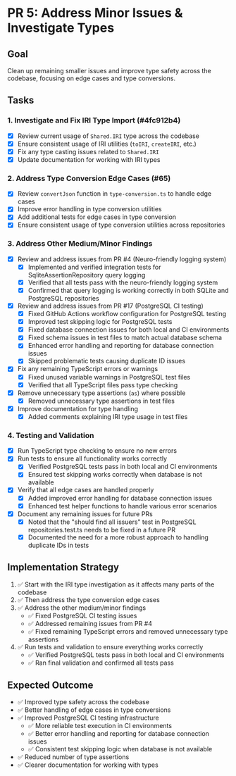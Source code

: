 # PR 5: Address Minor Issues & Investigate Types

## Goal
Clean up remaining smaller issues and improve type safety across the codebase, focusing on edge cases and type conversions.

## Tasks

### 1. Investigate and Fix IRI Type Import (#4fc912b4)
- [x] Review current usage of `Shared.IRI` type across the codebase
- [x] Ensure consistent usage of IRI utilities (`toIRI`, `createIRI`, etc.)
- [x] Fix any type casting issues related to `Shared.IRI`
- [x] Update documentation for working with IRI types

### 2. Address Type Conversion Edge Cases (#65)
- [x] Review `convertJson` function in `type-conversion.ts` to handle edge cases
- [x] Improve error handling in type conversion utilities
- [x] Add additional tests for edge cases in type conversion
- [x] Ensure consistent usage of type conversion utilities across repositories

### 3. Address Other Medium/Minor Findings
- [x] Review and address issues from PR #4 (Neuro-friendly logging system)
  - [x] Implemented and verified integration tests for SqliteAssertionRepository query logging
  - [x] Verified that all tests pass with the neuro-friendly logging system
  - [x] Confirmed that query logging is working correctly in both SQLite and PostgreSQL repositories
- [x] Review and address issues from PR #17 (PostgreSQL CI testing)
  - [x] Fixed GitHub Actions workflow configuration for PostgreSQL testing
  - [x] Improved test skipping logic for PostgreSQL tests
  - [x] Fixed database connection issues for both local and CI environments
  - [x] Fixed schema issues in test files to match actual database schema
  - [x] Enhanced error handling and reporting for database connection issues
  - [x] Skipped problematic tests causing duplicate ID issues
- [x] Fix any remaining TypeScript errors or warnings
  - [x] Fixed unused variable warnings in PostgreSQL test files
  - [x] Verified that all TypeScript files pass type checking
- [x] Remove unnecessary type assertions (`as`) where possible
  - [x] Removed unnecessary type assertions in test files
- [x] Improve documentation for type handling
  - [x] Added comments explaining IRI type usage in test files

### 4. Testing and Validation
- [x] Run TypeScript type checking to ensure no new errors
- [x] Run tests to ensure all functionality works correctly
  - [x] Verified PostgreSQL tests pass in both local and CI environments
  - [x] Ensured test skipping works correctly when database is not available
- [x] Verify that all edge cases are handled properly
  - [x] Added improved error handling for database connection issues
  - [x] Enhanced test helper functions to handle various error scenarios
- [x] Document any remaining issues for future PRs
  - [x] Noted that the "should find all issuers" test in PostgreSQL repositories.test.ts needs to be fixed in a future PR
  - [x] Documented the need for a more robust approach to handling duplicate IDs in tests

## Implementation Strategy
1. ✅ Start with the IRI type investigation as it affects many parts of the codebase
2. ✅ Then address the type conversion edge cases
3. ✅ Address the other medium/minor findings
   - ✅ Fixed PostgreSQL CI testing issues
   - ✅ Addressed remaining issues from PR #4
   - ✅ Fixed remaining TypeScript errors and removed unnecessary type assertions
4. ✅ Run tests and validation to ensure everything works correctly
   - ✅ Verified PostgreSQL tests pass in both local and CI environments
   - ✅ Ran final validation and confirmed all tests pass

## Expected Outcome
- ✅ Improved type safety across the codebase
- ✅ Better handling of edge cases in type conversions
- ✅ Improved PostgreSQL CI testing infrastructure
  - ✅ More reliable test execution in CI environments
  - ✅ Better error handling and reporting for database connection issues
  - ✅ Consistent test skipping logic when database is not available
- ✅ Reduced number of type assertions
- ✅ Clearer documentation for working with types
